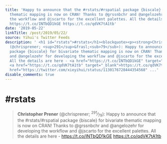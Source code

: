 ```yaml
---
title: 'Happy to announce that the #rstats/#rspatial package {biscale} for bivariate
  thematic mapping is now on CRAN! Thanks to @grssnbchr and @angelozehr for developing
  the workflow and @jscarto for the excellent palettes. All the details are here -
  https://t.co/INTbQD1kGE https://t.co/qdVK7tA1tb'
date: '2019-05-22'
linkTitle: /post/2019/05/22/
source: Yihui's Twitter Feeds
description: ' <h1 id="rstats">#rstats</h1><blockquote><p><strong>Christopher Prener</strong>
  (@chrisprener; <sup>291</sup>&frasl;<sub>79</sub>): Happy to announce that the #rstats/#rspatial
  package {biscale} for bivariate thematic mapping is now on CRAN! Thanks to @grssnbchr
  and @angelozehr for developing the workflow and @jscarto for the excellent palettes.
  All the details are here - <a href="https://t.co/INTbQD1kGE" target="_blank">https://t.co/INTbQD1kGE</a>
  <a href="https://t.co/qdVK7tA1tb" target="_blank">https://t.co/qdVK7tA1tb</a> <a
  href="https://twitter.com/xieyihui/status/1130176728444354568" ...'
disable_comments: true
---
```

 <h1 id="rstats">#rstats</h1><blockquote><p><strong>Christopher Prener</strong> (@chrisprener; <sup>291</sup>&frasl;<sub>79</sub>): Happy to announce that the #rstats/#rspatial package {biscale} for bivariate thematic mapping is now on CRAN! Thanks to @grssnbchr and @angelozehr for developing the workflow and @jscarto for the excellent palettes. All the details are here - <a href="https://t.co/INTbQD1kGE" target="_blank">https://t.co/INTbQD1kGE</a> <a href="https://t.co/qdVK7tA1tb" target="_blank">https://t.co/qdVK7tA1tb</a> <a href="https://twitter.com/xieyihui/status/1130176728444354568" ...
